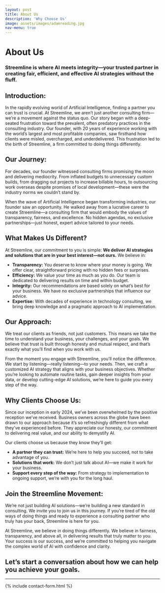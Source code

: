 ```yaml
---
layout: post
title: About Us
description: 'Why Choose Us'
image: assets/images/adamreading.jpg
nav-menu: true
---
```


# About Us
### **Streemline is where AI meets integrity—your trusted partner in creating fair, efficient, and effective AI strategies without the fluff.**

## Introduction:
In the rapidly evolving world of Artificial Intelligence, finding a partner you can trust is crucial. At Streemline, we aren’t just another consulting firm—we’re a movement against the status quo. Our story began with a deep-seated frustration toward the prevalent, often predatory practices in the consulting industry. Our founder, with 20 years of experience working with the world’s largest and most profitable companies, saw firsthand how clients were misled, overcharged, and underdelivered. This frustration led to the birth of Streemline, a firm committed to doing things differently.

## Our Journey:
For decades, our founder witnessed consulting firms promising the moon and delivering mediocrity. From inflated budgets to unnecessary custom builds, from dragging out projects to increase billable hours, to outsourcing work overseas despite promises of local development—these were the industry norms we couldn’t stand by.

When the wave of Artificial Intelligence began transforming industries, our founder saw an opportunity. He walked away from a lucrative career to create Streemline—a consulting firm that would embody the values of transparency, fairness, and excellence. No hidden agendas, no exclusive partnerships—just honest, expert advice tailored to your needs.

## What Makes Us Different?
At Streemline, our commitment to you is simple: **We deliver AI strategies and solutions that are in your best interest—not ours.** We believe in:

- **Transparency:** You deserve to know where your money is going. We offer clear, straightforward pricing with no hidden fees or surprises.
- **Efficiency:** We value your time as much as you do. Our team is dedicated to delivering results on time and within budget.
- **Integrity:** Our recommendations are based solely on what’s best for your business. We have no exclusive partnerships that influence our advice.
- **Expertise:** With decades of experience in technology consulting, we bring deep knowledge and a pragmatic approach to AI implementation.

## Our Approach:
We treat our clients as friends, not just customers. This means we take the time to understand your business, your challenges, and your goals. We believe that trust is built through honesty and mutual respect, and that’s exactly what you’ll find when you work with us.

From the moment you engage with Streemline, you’ll notice the difference. We start by listening—really listening—to your needs. Then, we craft a customized AI strategy that aligns with your business objectives. Whether you’re looking to automate routine tasks, gain deeper insights from your data, or develop cutting-edge AI solutions, we’re here to guide you every step of the way.

## Why Clients Choose Us:
Since our inception in early 2024, we’ve been overwhelmed by the positive reception we’ve received. Business owners across the globe have been drawn to our approach because it’s so refreshingly different from what they’ve experienced before. They appreciate our honesty, our commitment to delivering real value, and our ability to demystify AI.

Our clients choose us because they know they’ll get:

- **A partner they can trust:** We’re here to help you succeed, not to take advantage of you.
- **Solutions that work:** We don’t just talk about AI—we make it work for your business.
- **Support every step of the way:** From strategy to implementation to ongoing support, we’re with you for the long haul.

## Join the Streemline Movement:
We’re not just building AI solutions—we’re building a new standard in consulting. We invite you to join us in this journey. If you’re tired of the old ways of doing things and ready to experience a consulting partner who truly has your back, Streemline is here for you.

At Streemline, we believe in doing things differently. We believe in fairness, transparency, and above all, in delivering results that truly matter to you. Your success is our success, and we’re committed to helping you navigate the complex world of AI with confidence and clarity.

## **Let’s start a conversation about how we can help you achieve your goals.**
---
{% include contact-form.html %}
